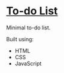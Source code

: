 # [To-do List](https://leoreeves.github.io/projects/to-do-list/)

Minimal to-do list.

Built using:

- HTML
- CSS
- JavaScript
